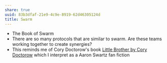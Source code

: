 ```yaml
---
share: true
uuid: 83b3dfaf-21e9-4c9e-8919-62d46305124d
title: Swarm
---
```

* The Book of Swarm
* There are so many protocols that are similar to swarm. Are these teams working together to create synergies?
* This reminds me of Cory Doctorow's book [Little Brother by Cory Doctorow](/268a16c1-2a03-4fde-a0b4-ebaf92efdd3e) which I interpret as a Aaron Swartz fan fiction
